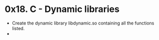 # 0x18. C - Dynamic libraries

* Create the dynamic library libdynamic.so containing all the functions listed.
* 